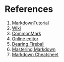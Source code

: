 References
==========
1. [MarkdownTutorial](http://www.markdowntutorial.com/)
1. [Wiki](https://en.wikipedia.org/wiki/Markdown#Example)
1. [CommonMark](http://commonmark.org/help/)
1. [Online editor](http://spec.commonmark.org/dingus/)
1. [Dearing Fireball](http://daringfireball.net/projects/markdown/)
1. [Mastering Markdown](https://guides.github.com/features/mastering-markdown/)
1. [Markdown Cheatsheet](https://github.com/adam-p/markdown-here/wiki/Markdown-Cheatsheet)